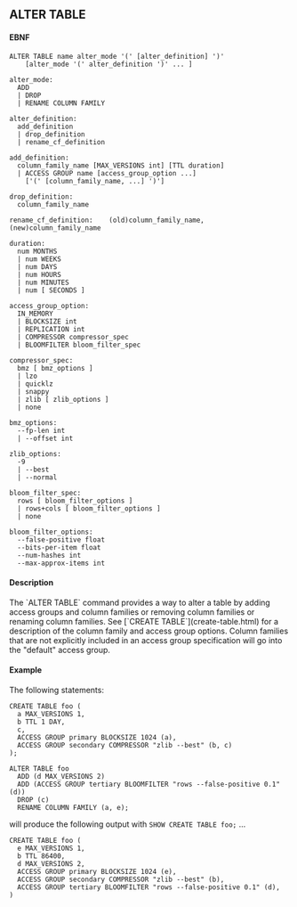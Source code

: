 ALTER TABLE
-----------
#### EBNF

    ALTER TABLE name alter_mode '(' [alter_definition] ')'
        [alter_mode '(' alter_definition ')' ... ]

    alter_mode:
      ADD
      | DROP
      | RENAME COLUMN FAMILY 

    alter_definition:
      add_definition
      | drop_definition
      | rename_cf_definition

    add_definition:
      column_family_name [MAX_VERSIONS int] [TTL duration]
      | ACCESS GROUP name [access_group_option ...]
        ['(' [column_family_name, ...] ')']
    
    drop_definition:    
      column_family_name
    
    rename_cf_definition:    (old)column_family_name, (new)column_family_name

    duration:
      num MONTHS
      | num WEEKS
      | num DAYS
      | num HOURS
      | num MINUTES
      | num [ SECONDS ]

    access_group_option:
      IN_MEMORY
      | BLOCKSIZE int
      | REPLICATION int
      | COMPRESSOR compressor_spec
      | BLOOMFILTER bloom_filter_spec

    compressor_spec:
      bmz [ bmz_options ]
      | lzo
      | quicklz
      | snappy
      | zlib [ zlib_options ]
      | none

    bmz_options:
      --fp-len int
      | --offset int

    zlib_options:
      -9
      | --best
      | --normal

    bloom_filter_spec:
      rows [ bloom_filter_options ]
      | rows+cols [ bloom_filter_options ]
      | none

    bloom_filter_options:
      --false-positive float
      --bits-per-item float
      --num-hashes int
      --max-approx-items int

#### Description
<p>
The `ALTER TABLE` command provides a way to alter a table by adding access
groups and column families or removing column families or renaming 
column families.  See [`CREATE TABLE`](create-table.html) for a description 
of the column family and access group options.
Column families that are not explicitly included in an access group 
specification will go into the "default" access group.

#### Example
<p>
The following statements:

    CREATE TABLE foo (
      a MAX_VERSIONS 1,
      b TTL 1 DAY,
      c,
      ACCESS GROUP primary BLOCKSIZE 1024 (a),
      ACCESS GROUP secondary COMPRESSOR "zlib --best" (b, c)
    );

    ALTER TABLE foo
      ADD (d MAX_VERSIONS 2)
      ADD (ACCESS GROUP tertiary BLOOMFILTER "rows --false-positive 0.1" (d))
      DROP (c) 
      RENAME COLUMN FAMILY (a, e); 

will produce the following output with `SHOW CREATE TABLE foo;` ...

    CREATE TABLE foo (
      e MAX_VERSIONS 1,
      b TTL 86400,
      d MAX_VERSIONS 2,
      ACCESS GROUP primary BLOCKSIZE 1024 (e),
      ACCESS GROUP secondary COMPRESSOR "zlib --best" (b),
      ACCESS GROUP tertiary BLOOMFILTER "rows --false-positive 0.1" (d),
    )


























